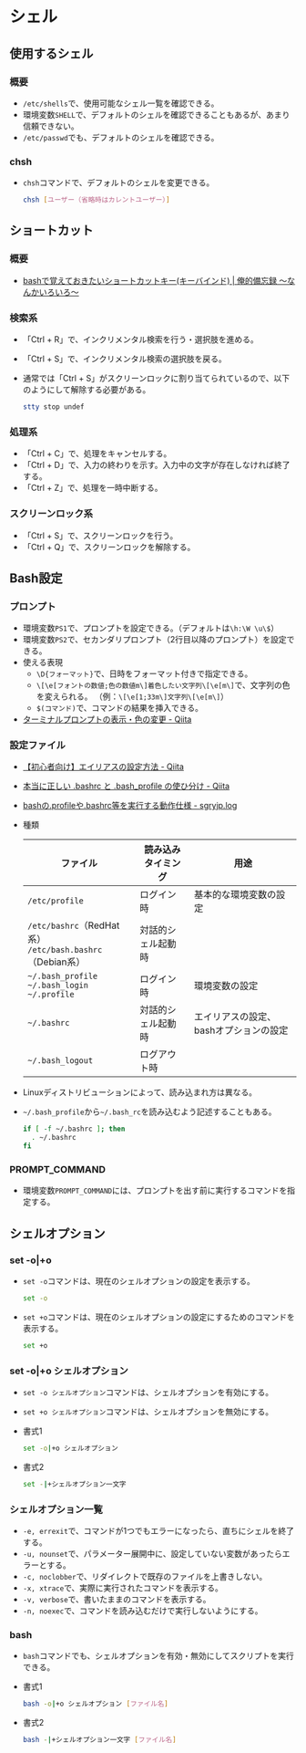 # シェル

## 使用するシェル

### 概要

- `/etc/shells`で、使用可能なシェル一覧を確認できる。
- 環境変数`SHELL`で、デフォルトのシェルを確認できることもあるが、あまり信頼できない。
- `/etc/passwd`でも、デフォルトのシェルを確認できる。

### chsh

- `chsh`コマンドで、デフォルトのシェルを変更できる。

  ```bash
  chsh [ユーザー（省略時はカレントユーザー）]
  ```

## ショートカット

### 概要

- [bashで覚えておきたいショートカットキー(キーバインド) | 俺的備忘録 〜なんかいろいろ〜](https://orebibou.com/ja/home/201506/20150629_001/)

### 検索系

- 「Ctrl + R」で、インクリメンタル検索を行う・選択肢を進める。
- 「Ctrl + S」で、インクリメンタル検索の選択肢を戻る。
- 通常では「Ctrl + S」がスクリーンロックに割り当てられているので、以下のようにして解除する必要がある。

  ```bash
  stty stop undef
  ```

### 処理系

- 「Ctrl + C」で、処理をキャンセルする。
- 「Ctrl + D」で、入力の終わりを示す。入力中の文字が存在しなければ終了する。
- 「Ctrl + Z」で、処理を一時中断する。

### スクリーンロック系

- 「Ctrl + S」で、スクリーンロックを行う。
- 「Ctrl + Q」で、スクリーンロックを解除する。

## Bash設定

### プロンプト

- 環境変数`PS1`で、プロンプトを設定できる。（デフォルトは`\h:\W \u\$`）
- 環境変数`PS2`で、セカンダリプロンプト（2行目以降のプロンプト）を設定できる。
- 使える表現
  - `\D{フォーマット}`で、日時をフォーマット付きで指定できる。
  - `\[\e[フォントの数値;色の数値m\]着色したい文字列\[\e[m\]`で、文字列の色を変えられる。
    （例：`\[\e[1;33m\]文字列\[\e[m\]`）
  - `$(コマンド)`で、コマンドの結果を挿入できる。
- [ターミナルプロンプトの表示・色の変更 - Qiita](https://qiita.com/hmmrjn/items/60d2a64c9e5bf7c0fe60)

### 設定ファイル

- [【初心者向け】エイリアスの設定方法 - Qiita](https://qiita.com/yutat93/items/b5bb9c0366f21bcbea62)
- [本当に正しい .bashrc と .bash_profile の使ひ分け - Qiita](https://qiita.com/magicant/items/d3bb7ea1192e63fba850)
- [bashの.profileや.bashrc等を実行する動作仕様 - sgryjp.log](https://blog.sgry.jp/entry/2019/11/09/232927)
- 種類

  ファイル|読み込みタイミング|用途
    ---|---|---
  `/etc/profile`|ログイン時|基本的な環境変数の設定
  `/etc/bashrc`（RedHat系）<br>`/etc/bash.bashrc`（Debian系）|対話的シェル起動時|
  `~/.bash_profile`<br>`~/.bash_login`<br>`~/.profile`|ログイン時|環境変数の設定
  `~/.bashrc`|対話的シェル起動時|エイリアスの設定、bashオプションの設定
  `~/.bash_logout`|ログアウト時|
  
- Linuxディストリビューションによって、読み込まれ方は異なる。
- `~/.bash_profile`から`~/.bash_rc`を読み込むよう記述することもある。

  ```bash
  if [ -f ~/.bashrc ]; then
    . ~/.bashrc
  fi
  ```

### PROMPT_COMMAND

- 環境変数`PROMPT_COMMAND`には、プロンプトを出す前に実行するコマンドを指定する。

## シェルオプション

### set -o|+o

- `set -o`コマンドは、現在のシェルオプションの設定を表示する。

  ```bash
  set -o
  ```

- `set +o`コマンドは、現在のシェルオプションの設定にするためのコマンドを表示する。

  ```bash
  set +o
  ```

### set -o|+o シェルオプション

- `set -o シェルオプション`コマンドは、シェルオプションを有効にする。
- `set +o シェルオプション`コマンドは、シェルオプションを無効にする。
- 書式1

  ```bash
  set -o|+o シェルオプション
  ```

- 書式2

  ```bash
  set -|+シェルオプション一文字
  ```

### シェルオプション一覧

- `-e, errexit`で、コマンドが1つでもエラーになったら、直ちにシェルを終了する。
- `-u, nounset`で、パラメーター展開中に、設定していない変数があったらエラーとする。
- `-c, noclobber`で、リダイレクトで既存のファイルを上書きしない。
- `-x, xtrace`で、実際に実行されたコマンドを表示する。
- `-v, verbose`で、書いたままのコマンドを表示する。
- `-n, noexec`で、コマンドを読み込むだけで実行しないようにする。

### bash

- `bash`コマンドでも、シェルオプションを有効・無効にしてスクリプトを実行できる。

- 書式1

  ```bash
  bash -o|+o シェルオプション [ファイル名]
  ```

- 書式2

  ```bash
  bash -|+シェルオプション一文字 [ファイル名]
  ```
